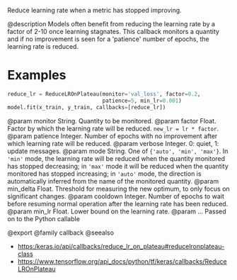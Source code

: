 Reduce learning rate when a metric has stopped improving.

@description
Models often benefit from reducing the learning rate by a factor
of 2-10 once learning stagnates. This callback monitors a
quantity and if no improvement is seen for a 'patience' number
of epochs, the learning rate is reduced.

# Examples
```python
reduce_lr = ReduceLROnPlateau(monitor='val_loss', factor=0.2,
                              patience=5, min_lr=0.001)
model.fit(x_train, y_train, callbacks=[reduce_lr])
```

@param monitor String. Quantity to be monitored.
@param factor Float. Factor by which the learning rate will be reduced.
    `new_lr = lr * factor`.
@param patience Integer. Number of epochs with no improvement after which
    learning rate will be reduced.
@param verbose Integer. 0: quiet, 1: update messages.
@param mode String. One of `{'auto', 'min', 'max'}`. In `'min'` mode,
    the learning rate will be reduced when the
    quantity monitored has stopped decreasing; in `'max'` mode it will
    be reduced when the quantity monitored has stopped increasing; in
    `'auto'` mode, the direction is automatically inferred from the name
    of the monitored quantity.
@param min_delta Float. Threshold for measuring the new optimum, to only focus
    on significant changes.
@param cooldown Integer. Number of epochs to wait before resuming normal
    operation after the learning rate has been reduced.
@param min_lr Float. Lower bound on the learning rate.
@param ... Passed on to the Python callable

@export
@family callback
@seealso
+ <https:/keras.io/api/callbacks/reduce_lr_on_plateau#reducelronplateau-class>
+ <https://www.tensorflow.org/api_docs/python/tf/keras/callbacks/ReduceLROnPlateau>
